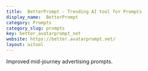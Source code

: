 ```yaml
---
title:  BetterPrompt - Trending AI tool for Prompts
display_name:  BetterPrompt
category: Prompts
category_slug: prompts
key: better_avatarprompt_net
website: https://better.avatarprompt.net/
layout: aitool
---
```


Improved mid-journey advertising prompts.
